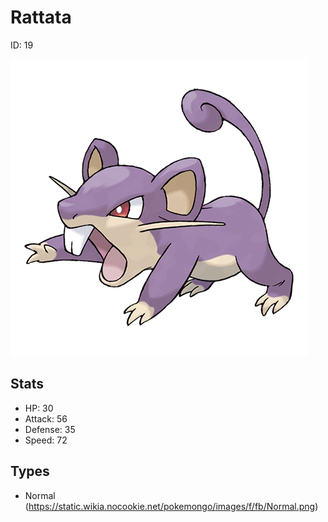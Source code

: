 # Rattata


ID: 19

![](https://raw.githubusercontent.com/PokeAPI/sprites/master/sprites/pokemon/other/official-artwork/19.png "Rattata")

## Stats


 - HP: 30
 - Attack: 56
 - Defense: 35
 - Speed: 72

## Types


 - Normal (https://static.wikia.nocookie.net/pokemongo/images/f/fb/Normal.png)
